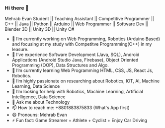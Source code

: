 ### Hi there 👋

Mehrab Evan
Student || Teaching Assistant || Competitive Programmer || C++ || Java || Python || Arduino || Web Programmer || Software Dev || Blender 3D || Unity 3D || Unity C#

- 🔭 I’m currently working on Web Programming, Robotics (Arduino Based) and focusing at my study with Competitve Programming(C++) in my leasure.
- 🔭 I’ve experience Software Development (Java, SQL), Android Applications (Android Studio Java, Firebase), Object Oriented Programming (OOP), Data Structures and Algo.
- 🌱 I’m currently learning Web Programming HTML, CSS, JS, React Js, Robotics.
- 👯 I’m highly passionate on researching about Robotics, IOT, AI, Machine Learning, Data Science
- 🤔 I’m looking for help with Robotics, Machine Learning, Artificial Intelligence, Data Science
- 💬 Ask me about Technology
- 📫 How to reach me: +8801883875833 (What's App first)
- 😄 Pronouns: Mehrab Evan
- ⚡ Fun fact: Game Streamer + Athlete + Cyclist + Enjoy Car Driving

